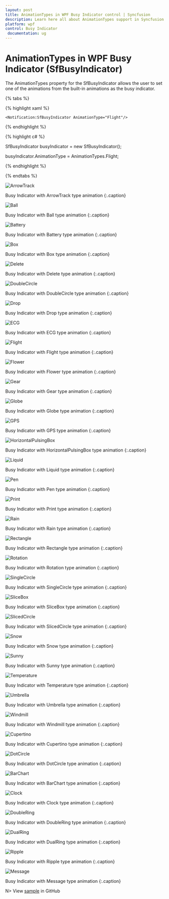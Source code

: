```yaml
---
layout: post
title: AnimationTypes in WPF Busy Indicator control | Syncfusion
description: Learn here all about AnimationTypes support in Syncfusion WPF Busy Indicator (SfBusyIndicator) control and more.
platform: wpf
control: Busy Indicator
 documentation: ug
---
```


# AnimationTypes in WPF Busy Indicator (SfBusyIndicator)

The AnimationTypes property for the SfBusyIndicator allows the user to set one of the animations from the built-in animations as the busy indicator.

{% tabs %}

{% highlight xaml %}

<Grid Background="CornflowerBlue">

    <Notification:SfBusyIndicator AnimationType="Flight"/>

</Grid>

{% endhighlight  %}

{% highlight c# %}

SfBusyIndicator busyIndicator = new SfBusyIndicator();

busyIndicator.AnimationType = AnimationTypes.Flight;

{% endhighlight  %}

{% endtabs %}


![ArrowTrack](AnimationTypes_images/AnimationTypes_img1.jpeg)

Busy Indicator with ArrowTrack type animation
{:.caption}


![Ball](AnimationTypes_images/AnimationTypes_img2.jpeg)

Busy Indicator with Ball  type animation
{:.caption}



![Battery](AnimationTypes_images/AnimationTypes_img3.jpeg)

Busy Indicator with Battery type animation
{:.caption}



![Box](AnimationTypes_images/AnimationTypes_img4.jpeg)

Busy Indicator with Box type animation
{:.caption}



![Delete](AnimationTypes_images/AnimationTypes_img5.jpeg)

Busy Indicator with Delete type animation
{:.caption}


![DoubleCircle](AnimationTypes_images/AnimationTypes_img6.jpeg)

Busy Indicator with DoubleCircle type animation
{:.caption}


![Drop](AnimationTypes_images/AnimationTypes_img7.jpeg)

Busy Indicator with Drop type animation
{:.caption}


![ECG](AnimationTypes_images/AnimationTypes_img8.jpeg)

Busy Indicator with ECG type animation
{:.caption}

![Flight](AnimationTypes_images/AnimationTypes_img9.jpeg)

Busy Indicator with Flight type animation
{:.caption}

![Flower](AnimationTypes_images/AnimationTypes_img10.jpeg)

Busy Indicator with Flower type animation
{:.caption}

![Gear](AnimationTypes_images/AnimationTypes_img11.jpeg)

Busy Indicator with Gear type animation
{:.caption}

![Globe](AnimationTypes_images/AnimationTypes_img12.jpeg)

Busy Indicator with Globe type animation
{:.caption}

![GPS](AnimationTypes_images/AnimationTypes_img13.jpeg)

Busy Indicator with GPS type animation
{:.caption}

![HorizontalPulsingBox](AnimationTypes_images/AnimationTypes_img14.jpeg)

Busy Indicator with HorizontalPulsingBox type animation
{:.caption}

![Liquid](AnimationTypes_images/AnimationTypes_img15.jpeg)

Busy Indicator with Liquid type animation
{:.caption}

![Pen](AnimationTypes_images/AnimationTypes_img16.jpeg)

Busy Indicator with Pen type animation
{:.caption}

![Print](AnimationTypes_images/AnimationTypes_img17.jpeg)

Busy Indicator with Print type animation
{:.caption}

![Rain](AnimationTypes_images/AnimationTypes_img18.jpeg)

Busy Indicator with Rain type animation
{:.caption}

![Rectangle](AnimationTypes_images/AnimationTypes_img19.jpeg)

Busy Indicator with Rectangle type animation
{:.caption}

![Rotation](AnimationTypes_images/AnimationTypes_img20.jpeg)

Busy Indicator with Rotation type animation
{:.caption}

![SingleCircle](AnimationTypes_images/AnimationTypes_img21.jpeg)

Busy Indicator with SingleCircle type animation
{:.caption}

![SliceBox](AnimationTypes_images/AnimationTypes_img22.jpeg)

Busy Indicator with SliceBox type animation
{:.caption}

![SlicedCircle](AnimationTypes_images/AnimationTypes_img23.jpeg)

Busy Indicator with SlicedCircle type animation
{:.caption}

![Snow](AnimationTypes_images/AnimationTypes_img24.jpeg)

Busy Indicator with Snow type animation
{:.caption}

![Sunny](AnimationTypes_images/AnimationTypes_img25.jpeg)

Busy Indicator with Sunny type animation
{:.caption}

![Temperature](AnimationTypes_images/AnimationTypes_img26.jpeg)

Busy Indicator with Temperature type animation
{:.caption}

![Umbrella](AnimationTypes_images/AnimationTypes_img27.jpeg)

Busy Indicator with Umbrella type animation
{:.caption}

![Windmill](AnimationTypes_images/AnimationTypes_img28.jpeg)

Busy Indicator with Windmill type animation
{:.caption}

![Cupertino](AnimationTypes_images/AnimationTypes_img29.jpg)

Busy Indicator with Cupertino type animation
{:.caption}

![DotCircle](AnimationTypes_images/AnimationTypes_img30.jpg)

Busy Indicator with DotCircle type animation
{:.caption}

![BarChart](AnimationTypes_images/BarChart.png)

Busy Indicator with BarChart type animation
{:.caption}

![Clock](AnimationTypes_images/Clock.png)

Busy Indicator with Clock type animation
{:.caption}

![DoubleRing](AnimationTypes_images/DoubleRing.png)

Busy Indicator with DoubleRing type animation
{:.caption}

![DualRing](AnimationTypes_images/DualRing.png)

Busy Indicator with DualRing type animation
{:.caption}

![Ripple](AnimationTypes_images/Ripple.png)

Busy Indicator with Ripple type animation
{:.caption}

![Message](AnimationTypes_images/Message.png)

Busy Indicator with Message type animation
{:.caption}



N> View [sample](https://github.com/SyncfusionExamples/wpf-BusyIndicator-examples/tree/master/Samples/AnimationType) in GitHub
